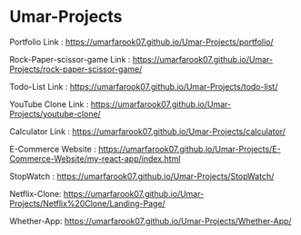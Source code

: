 # Umar-Projects
Portfolio Link : https://umarfarook07.github.io/Umar-Projects/portfolio/

Rock-Paper-scissor-game Link : https://umarfarook07.github.io/Umar-Projects/rock-paper-scissor-game/

Todo-List Link : https://umarfarook07.github.io/Umar-Projects/todo-list/

YouTube Clone Link : https://umarfarook07.github.io/Umar-Projects/youtube-clone/

Calculator Link : https://umarfarook07.github.io/Umar-Projects/calculator/

E-Commerce Website : https://umarfarook07.github.io/Umar-Projects/E-Commerce-Website/my-react-app/index.html


StopWatch :
https://umarfarook07.github.io/Umar-Projects/StopWatch/

Netflix-Clone:
https://umarfarook07.github.io/Umar-Projects/Netflix%20Clone/Landing-Page/

Whether-App:
https://umarfarook07.github.io/Umar-Projects/Whether-App/
